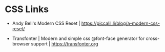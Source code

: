 # CSS Links

- Andy Bell's Modern CSS Reset | https://piccalil.li/blog/a-modern-css-reset/

- Transfonter | Modern and simple css @font-face generator for cross-browser support | https://transfonter.org
